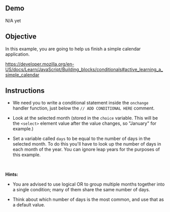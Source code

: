 ## Demo 
N/A yet

##  Objective

In this example, you are going to help us finish a simple calendar application.

https://developer.mozilla.org/en-US/docs/Learn/JavaScript/Building_blocks/conditionals#active_learning_a_simple_calendar


## Instructions 

- We need you to write a conditional statement inside the `onchange` handler function, just below the `// ADD CONDITIONAL HERE` comment.

- Look at the selected month (stored in the `choice` variable. This will be the `<select>` element value after the value changes, so "January" for example.)

- Set a variable called `days` to be equal to the number of days in the selected month. To do this you'll have to look up the number of days in each month of the year. You can ignore leap years for the purposes of this example.

<br>

<b>Hints:</b>

- You are advised to use logical OR to group multiple months together into a single condition; many of them share the same number of days.

- Think about which number of days is the most common, and use that as a default value.